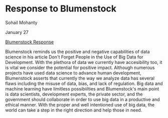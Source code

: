 # Response to Blumenstock 
Sohail Mohanty

January 27

[Blumenstock Response](https://github.com/SohailMohanty4/workshop1/blob/master/blumenstock.md)

Blumenstock reminds us the positive and negative capabilities of data science in his article Don't Forget People in the Use of Big Data for Development. With the plethora of data we currently have accesibility too, it is vital we consider the potential for positive impact. Although numerous projects have used data science to advance human development, Blumenstock asserts that currently the way we analyze data has several flaws including the misuse of data, bias, and lack of regulation. Big data and machine learning have limitless possibiilties and Blumenstock's main point is data scientists, development experts, the private sector, and the government should collaborate in order to use big data in a productive and ethical manner. With the proper and well intentioned use of big data, the world can take a step in the right direction and help those in need. 

